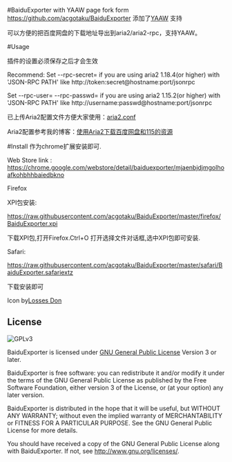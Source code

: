 #BaiduExporter with YAAW page
fork form https://github.com/acgotaku/BaiduExporter 添加了[YAAW](http://binux.github.io/yaaw/) 支持

可以方便的把百度网盘的下载地址导出到aria2/aria2-rpc，支持YAAW。

#Usage

插件的设置必须保存之后才会生效

Recommend: Set --rpc-secret=<secret> if you are using aria2 1.18.4(or higher) with 'JSON-RPC PATH' like http://token:secret@hostname:port/jsonrpc

Set --rpc-user=<username> --rpc-passwd=<passwd> if you are using aria2 1.15.2(or higher) with 'JSON-RPC PATH' like http://username:passwd@hostname:port/jsonrpc

已上传Aria2配置文件方便大家使用：[aria2.conf](https://raw.githubusercontent.com/acgotaku/BaiduExporter/master/aria2.conf)

Aria2配置参考我的博客：[使用Aria2下载百度网盘和115的资源](https://blog.icehoney.me/posts/2015-01-31-Aria2-download)

#Install
作为chrome扩展安装即可.

Web Store link : https://chrome.google.com/webstore/detail/baiduexporter/mjaenbjdjmgolhoafkohbhhbaiedbkno

Firefox

XPI包安装:

https://raw.githubusercontent.com/acgotaku/BaiduExporter/master/firefox/BaiduExporter.xpi

下载XPI包,打开Firefox.Ctrl+O 打开选择文件对话框,选中XPI包即可安装.

Safari:

https://raw.githubusercontent.com/acgotaku/BaiduExporter/master/safari/BaiduExporter.safariextz

下载安装即可

Icon by[Losses Don](https://github.com/Losses)


License
-------
![GPLv3](https://www.gnu.org/graphics/gplv3-127x51.png)

BaiduExporter is licensed under [GNU General Public License](https://www.gnu.org/licenses/gpl.html) Version 3 or later.

BaiduExporter is free software: you can redistribute it and/or modify
it under the terms of the GNU General Public License as published by
the Free Software Foundation, either version 3 of the License, or
(at your option) any later version.

BaiduExporter is distributed in the hope that it will be useful,
but WITHOUT ANY WARRANTY; without even the implied warranty of
MERCHANTABILITY or FITNESS FOR A PARTICULAR PURPOSE.  See the
GNU General Public License for more details.

You should have received a copy of the GNU General Public License
along with BaiduExporter.  If not, see <http://www.gnu.org/licenses/>.

